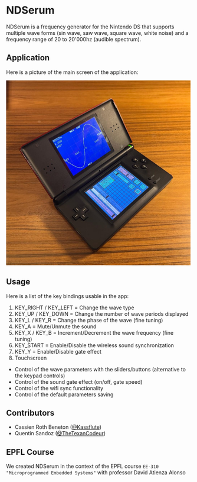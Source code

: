 # NDSerum
NDSerum is a frequency generator for the Nintendo DS that supports multiple wave forms (sin wave, saw wave, square wave, white noise) and a frequency range of 20 to 20'000hz (audible spectrum). 

## Application
Here is a picture of the main screen of the application:

<img src="docs/screenshots/image1.jpeg" height="500">

## Usage
Here is a list of the key bindings usable in the app:

1. KEY_RIGHT / KEY_LEFT = Change the wave type
2. KEY_UP / KEY_DOWN = Change the number of wave periods displayed
3. KEY_L / KEY_R = Change the phase of the wave (fine tuning)
4. KEY_A = Mute/Unmute the sound
5. KEY_X / KEY_B = Increment/Decrement the wave frequency (fine tuning)
6. KEY_START = Enable/Disable the wireless sound synchronization
7. KEY_Y = Enable/Disable gate effect
8. Touchscreen
* Control of the wave parameters with the sliders/buttons (alternative to the
keypad controls)
* Control of the sound gate effect (on/off, gate speed)
* Control of the wifi sync functionality
* Control of the default parameters saving

## Contributors
- Cassien Roth Beneton ([@Kassflute](https://github.com/KassFlute))
- Quentin Sandoz ([@TheTexanCodeur](https://github.com/TheTexanCodeur))

## EPFL Course
We created NDSerum in the context of the EPFL course `EE-310 "Microprogrammed Embedded Systems"` with professor David Atienza Alonso
